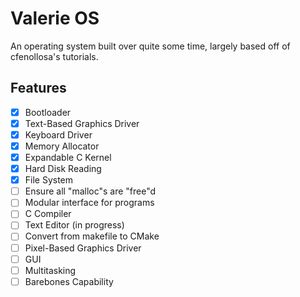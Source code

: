 Valerie OS
==========

An operating system built over quite some time, largely based off of cfenollosa's tutorials.
## Features
 - [X] Bootloader
 - [X] Text-Based Graphics Driver
 - [X] Keyboard Driver
 - [X] Memory Allocator
 - [X] Expandable C Kernel
 - [X] Hard Disk Reading
 - [X] File System 
 - [ ] Ensure all "malloc"s are "free"d
 - [ ] Modular interface for programs
 - [ ] C Compiler
 - [ ] Text Editor (in progress)
 - [ ] Convert from makefile to CMake
 - [ ] Pixel-Based Graphics Driver
 - [ ] GUI
 - [ ] Multitasking
 - [ ] Barebones Capability